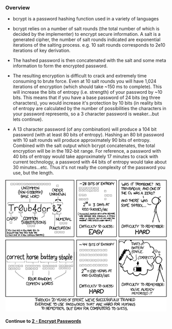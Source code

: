 ### Overview
* bcrypt is a password hashing function used in a variety of languages
  
* bcrypt relies on a number of salt rounds (the total number of which is decided by the implementer) to encrypt secure information. A salt is a generated cipher, the number of salt rounds indicated are exponential iterations of the salting process. e.g. 10 salt rounds corresponds to 2e10 iterations of key derivation.
  
* The hashed password is then concatenated with the salt and some meta information to form the encrypted password.
  
* The resulting encryption is difficult to crack and extremely time consuming to brute force. Even at 10 salt rounds you will have 1,024 iterations of encryption (which should take ~150 ms to complete). This will increase the bits of entropy (i.e. strength) of your password by ~10 bits. This means that if you have a base password of 24 bits (eg three characters), you would increase it's protection by 10 bits (in reality bits of entropy are calculated by the number of possibilities the characters in your password represents, so a 3 character password is weaker...but lets continue). 
  
* A 13 character password (of any combination) will produce a 104 bit password (with at least 80 bits of entropy). Hashing an 80 bit password with 10 salt rounds will produce approximately 90 bits of entropy. Combined with the salt output which bcrypt concatenates, the total encryption will be in the 192-bit range. For reference, a password with 40 bits of entropy would take approximately 17 minutes to crack with current technology, a password with 44 bits of entropy would take about 30 minutes...etc. Thus it's not really the complexity of the password you use, but the length.
  
![password strength xkcd](password_strength.png)
  
#### Continue to [2 - Encrypt Passwords](2_encryptpassword.md)
